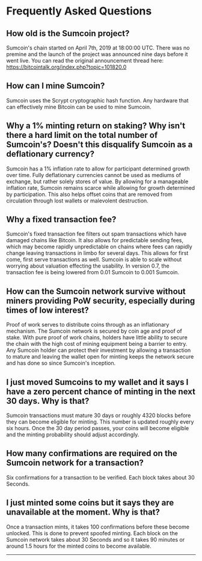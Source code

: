 # Frequently Asked Questions

## How old is the Sumcoin project?

Sumcoin's chain started on April 7th, 2019 at 18:00:00 UTC. There was no premine and the launch of the project was announced nine days before it went live.  You can read the original announcement thread here: https://bitcointalk.org/index.php?topic=101820.0

## How can I mine Sumcoin?

Sumcoin uses the Scrypt cryptographic hash function. Any hardware that can effectively mine Bitcoin can be used to mine Sumcoin.

## Why a 1% minting return on staking?  Why isn't there a hard limit on the total number of Sumcoin's? Doesn't this disqualify Sumcoin as a deflationary currency?

Sumcoin has a 1% inflation rate to allow for participant determined growth over time. Fully deflationary currencies cannot be used as mediums of exchange, but rather solely stores of value. By allowing for a manageable inflation rate, Sumcoin remains scarce while allowing for growth determined by participation. This also helps offset coins that are removed from circulation through lost wallets or malevolent destruction.

## Why a fixed transaction fee?

Sumcoin's fixed transaction fee filters out spam transactions which have damaged chains like Bitcoin. It also allows for predictable sending fees, which may become rapidly unpredictable on chains where fees can rapidly change leaving transactions in limbo for several days. This allows for first come, first serve transactions as well. Sumcoin is able to scale without worrying about valuation effecting the usability.  In version 0.7, the transaction fee is being lowered from 0.01 Sumcoin to 0.001 Sumcoin.

## How can the Sumcoin network survive without miners providing PoW security, especially during times of low interest?

Proof of work serves to distribute coins through as an inflationary mechanism. The Sumcoin network is secured by coin age and proof of stake.  With pure proof of work chains, holders have little ability to secure the chain with the high cost of mining equipment being a barrier to entry. Any Sumcoin holder can protect their investment by allowing a transaction to mature and leaving the wallet open for minting keeps the network secure and has done so since Sumcoin's inception.

## I just moved Sumcoins to my wallet and it says I have a zero percent chance of minting in the next 30 days.  Why is that?

Sumcoin transactions must mature 30 days or roughly 4320 blocks before they can become eligible for minting. This number is updated roughly every six hours. Once the 30 day period passes, your coins will become eligible and the minting probability should adjust accordingly.

## How many confirmations are required on the Sumcoin network for a transaction?

Six confirmations for a transaction to be verified. Each block takes about 30 Seconds.

## I just minted some coins but it says they are unavailable at the moment.  Why is that?

Once a transaction mints, it takes 100 confirmations before these become unlocked. This is done to prevent spoofed minting. Each block on the Sumcoin network takes about 30 Seconds and so it takes 90 minutes or around 1.5 hours for the minted coins to become available.

____________
